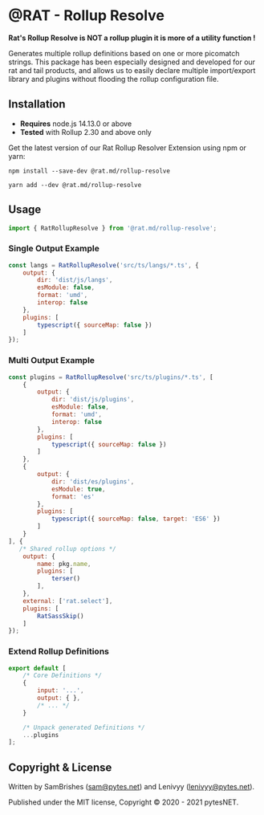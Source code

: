 @RAT - Rollup Resolve
=====================

**Rat's Rollup Resolve is NOT a rollup plugin it is more of a utility function !**

Generates multiple rollup definitions based on one or more picomatch strings. This package has been especially designed 
and developed for our rat and tail products, and allows us to easily declare multiple import/export library and plugins 
without flooding the rollup configuration file.


Installation
------------

-   **Requires** node.js 14.13.0 or above
-   **Tested** with Rollup 2.30 and above only

Get the latest version of our Rat Rollup Resolver Extension using npm or yarn:

```
npm install --save-dev @rat.md/rollup-resolve
```

```
yarn add --dev @rat.md/rollup-resolve
```


Usage
-----

```javascript
import { RatRollupResolve } from '@rat.md/rollup-resolve';
```


### Single Output Example

```javascript
const langs = RatRollupResolve('src/ts/langs/*.ts', {
    output: {
        dir: 'dist/js/langs',
        esModule: false,
        format: 'umd',
        interop: false
    },
    plugins: [
        typescript({ sourceMap: false })
    ]
});
```


### Multi Output Example

```javascript
const plugins = RatRollupResolve('src/ts/plugins/*.ts', [
    {
        output: {
            dir: 'dist/js/plugins',
            esModule: false,
            format: 'umd',
            interop: false
        },
        plugins: [
            typescript({ sourceMap: false })
        ]
    },
    {
        output: {
            dir: 'dist/es/plugins',
            esModule: true,
            format: 'es'
        },
        plugins: [
            typescript({ sourceMap: false, target: 'ES6' })
        ]
    }
], {
   /* Shared rollup options */
    output: {
        name: pkg.name,
        plugins: [
            terser()
        ],
    },
    external: ['rat.select'],
    plugins: [
        RatSassSkip()
    ]
});
```


### Extend Rollup Definitions

```javascript
export default [
    /* Core Definitions */
    {
        input: '...',
        output: { },
        /* ... */
    }

    /* Unpack generated Definitions */
    ...plugins
];
```


Copyright & License
-------------------

Written by SamBrishes (sam@pytes.net) and Lenivyy (lenivyy@pytes.net).

Published under the MIT license, Copyright &copy; 2020 - 2021 pytesNET.
